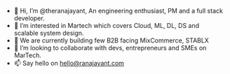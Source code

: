 - 👋 Hi, I’m @theranajayant, An engineering enthusiast, PM and a full stack developer.  
- 👀 I’m interested in Martech which covers Cloud, ML, DL, DS and scalable system design. 
- 🌱 We are currently building few B2B facing MixCommerce, STABLX
- 💞️ I’m looking to collaborate with devs, entrepreneurs and SMEs on MarTech. 
- 📫 Say hello on hello@ranajayant.com 

<!---
theranajayant/theranajayant is a ✨ special ✨ repository because its `README.md` (this file) appears on your GitHub profile.
You can click the Preview link to take a look at your changes.
--->
